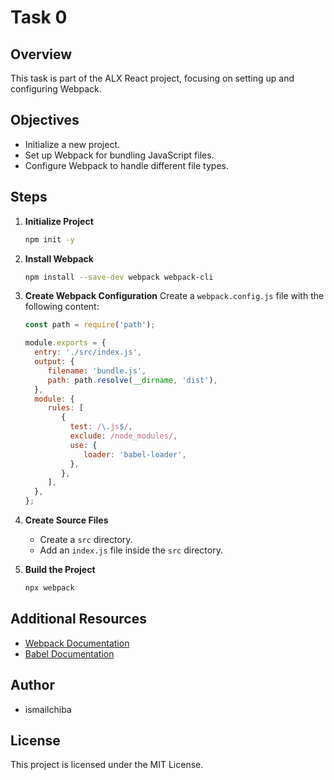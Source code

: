 # Task 0

## Overview
This task is part of the ALX React project, focusing on setting up and configuring Webpack.

## Objectives
- Initialize a new project.
- Set up Webpack for bundling JavaScript files.
- Configure Webpack to handle different file types.

## Steps

1. **Initialize Project**
    ```bash
    npm init -y
    ```

2. **Install Webpack**
    ```bash
    npm install --save-dev webpack webpack-cli
    ```

3. **Create Webpack Configuration**
    Create a `webpack.config.js` file with the following content:
    ```javascript
    const path = require('path');

    module.exports = {
      entry: './src/index.js',
      output: {
         filename: 'bundle.js',
         path: path.resolve(__dirname, 'dist'),
      },
      module: {
         rules: [
            {
              test: /\.js$/,
              exclude: /node_modules/,
              use: {
                 loader: 'babel-loader',
              },
            },
         ],
      },
    };
    ```

4. **Create Source Files**
    - Create a `src` directory.
    - Add an `index.js` file inside the `src` directory.

5. **Build the Project**
    ```bash
    npx webpack
    ```

## Additional Resources
- [Webpack Documentation](https://webpack.js.org/concepts/)
- [Babel Documentation](https://babeljs.io/docs/en/)

## Author
- ismailchiba

## License
This project is licensed under the MIT License.